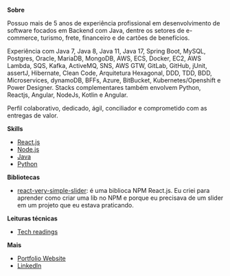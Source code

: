 **Sobre**

Possuo mais de 5 anos de experiência profissional em desenvolvimento de software focados em Backend com Java, dentre os setores de e-commerce, turismo, frete, financeiro e de cartões de benefícios.

Experiência com Java 7, Java 8, Java 11, Java 17, Spring Boot, MySQL, Postgres, Oracle, MariaDB, MongoDB, AWS, ECS, Docker, EC2, AWS Lambda, SQS, Kafka, ActiveMQ, SNS, AWS GTW, GitLab, GitHub, jUnit, assertJ, Hibernate, Clean Code, Arquitetura Hexagonal, DDD, TDD, BDD, Microservices, dynamoDB, BFFs, Azure, BitBucket, Kubernetes/Openshift e Power Designer. Stacks complementares também envolvem Python, Reactjs, Angular, NodeJs, Kotlin e Angular.

Perfil colaborativo, dedicado, ágil, conciliador e comprometido com as entregas de valor.

**Skills**

- [React.js](https://github.com/arielalvesdutra/arielalvesdutra/blob/master/React_js.md)
- [Node.js](https://github.com/arielalvesdutra/arielalvesdutra/blob/master/Node_js.md)
- [Java](https://github.com/arielalvesdutra/arielalvesdutra/blob/master/Java.md)
- [Python](https://github.com/arielalvesdutra/arielalvesdutra/blob/master/Python.md)
<!-- 
- [jQuery and Bootstrap](jQuery_Bootstrap.md) 
- [Angular](Angular.md)
- [PHP](PHP.md) 
- -->

**Bibliotecas**

- [react-very-simple-slider](https://www.npmjs.com/package/react-very-simple-slider): é uma biblioca NPM React.js. Eu criei para aprender como criar uma lib no NPM e porque eu precisava de um slider em um projeto que eu estava praticando.

**Leituras técnicas**

- [Tech readings](https://github.com/arielalvesdutra/arielalvesdutra/blob/master/Tech_readings.md)

**Mais**

- [Portfolio Website](https://arielalvesdutra.github.io/)
- [LinkedIn](https://www.linkedin.com/in/arielalvesdutra/)
